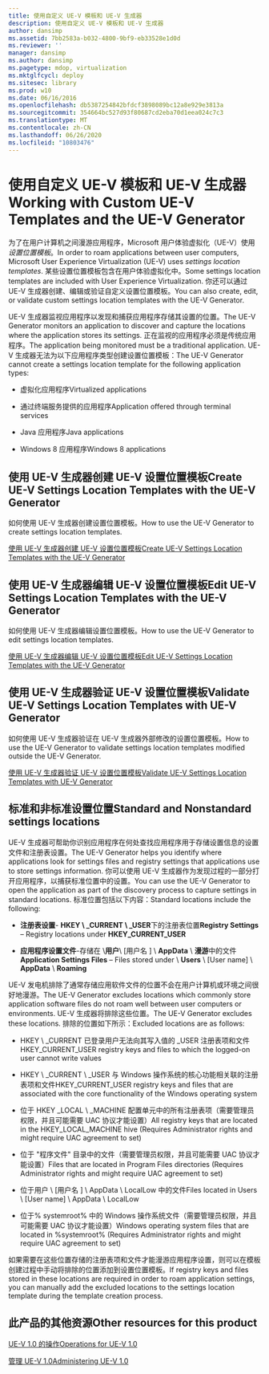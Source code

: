 ```yaml
---
title: 使用自定义 UE-V 模板和 UE-V 生成器
description: 使用自定义 UE-V 模板和 UE-V 生成器
author: dansimp
ms.assetid: 7bb2583a-b032-4800-9bf9-eb33528e1d0d
ms.reviewer: ''
manager: dansimp
ms.author: dansimp
ms.pagetype: mdop, virtualization
ms.mktglfcycl: deploy
ms.sitesec: library
ms.prod: w10
ms.date: 06/16/2016
ms.openlocfilehash: db5387254842bfdcf3898089bc12a8e929e3813a
ms.sourcegitcommit: 354664bc527d93f80687cd2eba70d1eea024c7c3
ms.translationtype: MT
ms.contentlocale: zh-CN
ms.lasthandoff: 06/26/2020
ms.locfileid: "10803476"
---
```

# <span data-ttu-id="02fc6-103">使用自定义 UE-V 模板和 UE-V 生成器</span><span class="sxs-lookup"><span data-stu-id="02fc6-103">Working with Custom UE-V Templates and the UE-V Generator</span></span>


<span data-ttu-id="02fc6-104">为了在用户计算机之间漫游应用程序，Microsoft 用户体验虚拟化（UE-V）使用*设置位置模板*。</span><span class="sxs-lookup"><span data-stu-id="02fc6-104">In order to roam applications between user computers, Microsoft User Experience Virtualization (UE-V) uses *settings location templates*.</span></span> <span data-ttu-id="02fc6-105">某些设置位置模板包含在用户体验虚拟化中。</span><span class="sxs-lookup"><span data-stu-id="02fc6-105">Some settings location templates are included with User Experience Virtualization.</span></span> <span data-ttu-id="02fc6-106">你还可以通过 UE-V 生成器创建、编辑或验证自定义设置位置模板。</span><span class="sxs-lookup"><span data-stu-id="02fc6-106">You can also create, edit, or validate custom settings location templates with the UE-V Generator.</span></span>

<span data-ttu-id="02fc6-107">UE-V 生成器监视应用程序以发现和捕获应用程序存储其设置的位置。</span><span class="sxs-lookup"><span data-stu-id="02fc6-107">The UE-V Generator monitors an application to discover and capture the locations where the application stores its settings.</span></span> <span data-ttu-id="02fc6-108">正在监视的应用程序必须是传统应用程序。</span><span class="sxs-lookup"><span data-stu-id="02fc6-108">The application being monitored must be a traditional application.</span></span> <span data-ttu-id="02fc6-109">UE-V 生成器无法为以下应用程序类型创建设置位置模板：</span><span class="sxs-lookup"><span data-stu-id="02fc6-109">The UE-V Generator cannot create a settings location template for the following application types:</span></span>

-   <span data-ttu-id="02fc6-110">虚拟化应用程序</span><span class="sxs-lookup"><span data-stu-id="02fc6-110">Virtualized applications</span></span>

-   <span data-ttu-id="02fc6-111">通过终端服务提供的应用程序</span><span class="sxs-lookup"><span data-stu-id="02fc6-111">Application offered through terminal services</span></span>

-   <span data-ttu-id="02fc6-112">Java 应用程序</span><span class="sxs-lookup"><span data-stu-id="02fc6-112">Java applications</span></span>

-   <span data-ttu-id="02fc6-113">Windows 8 应用程序</span><span class="sxs-lookup"><span data-stu-id="02fc6-113">Windows 8 applications</span></span>

## <span data-ttu-id="02fc6-114">使用 UE-V 生成器创建 UE-V 设置位置模板</span><span class="sxs-lookup"><span data-stu-id="02fc6-114">Create UE-V Settings Location Templates with the UE-V Generator</span></span>


<span data-ttu-id="02fc6-115">如何使用 UE-V 生成器创建设置位置模板。</span><span class="sxs-lookup"><span data-stu-id="02fc6-115">How to use the UE-V Generator to create settings location templates.</span></span>

[<span data-ttu-id="02fc6-116">使用 UE-V 生成器创建 UE-V 设置位置模板</span><span class="sxs-lookup"><span data-stu-id="02fc6-116">Create UE-V Settings Location Templates with the UE-V Generator</span></span>](create-ue-v-settings-location-templates-with-the-ue-v-generator.md)

## <span data-ttu-id="02fc6-117">使用 UE-V 生成器编辑 UE-V 设置位置模板</span><span class="sxs-lookup"><span data-stu-id="02fc6-117">Edit UE-V Settings Location Templates with the UE-V Generator</span></span>


<span data-ttu-id="02fc6-118">如何使用 UE-V 生成器编辑设置位置模板。</span><span class="sxs-lookup"><span data-stu-id="02fc6-118">How to use the UE-V Generator to edit settings location templates.</span></span>

[<span data-ttu-id="02fc6-119">使用 UE-V 生成器编辑 UE-V 设置位置模板</span><span class="sxs-lookup"><span data-stu-id="02fc6-119">Edit UE-V Settings Location Templates with the UE-V Generator</span></span>](edit-ue-v-settings-location-templates-with-the-ue-v-generator.md)

## <span data-ttu-id="02fc6-120">使用 UE-V 生成器验证 UE-V 设置位置模板</span><span class="sxs-lookup"><span data-stu-id="02fc6-120">Validate UE-V Settings Location Templates with UE-V Generator</span></span>


<span data-ttu-id="02fc6-121">如何使用 UE-V 生成器验证在 UE-V 生成器外部修改的设置位置模板。</span><span class="sxs-lookup"><span data-stu-id="02fc6-121">How to use the UE-V Generator to validate settings location templates modified outside the UE-V Generator.</span></span>

[<span data-ttu-id="02fc6-122">使用 UE-V 生成器验证 UE-V 设置位置模板</span><span class="sxs-lookup"><span data-stu-id="02fc6-122">Validate UE-V Settings Location Templates with UE-V Generator</span></span>](validate-ue-v-settings-location-templates-with-ue-v-generator.md)

## <a href="" id="bkmk-standardnonstandardsettingslocations"></a><span data-ttu-id="02fc6-123">标准和非标准设置位置</span><span class="sxs-lookup"><span data-stu-id="02fc6-123">Standard and Nonstandard settings locations</span></span>


<span data-ttu-id="02fc6-124">UE-V 生成器可帮助你识别应用程序在何处查找应用程序用于存储设置信息的设置文件和注册表设置。</span><span class="sxs-lookup"><span data-stu-id="02fc6-124">The UE-V Generator helps you identify where applications look for settings files and registry settings that applications use to store settings information.</span></span> <span data-ttu-id="02fc6-125">你可以使用 UE-V 生成器作为发现过程的一部分打开应用程序，以捕获标准位置中的设置。</span><span class="sxs-lookup"><span data-stu-id="02fc6-125">You can use the UE-V Generator to open the application as part of the discovery process to capture settings in standard locations.</span></span> <span data-ttu-id="02fc6-126">标准位置包括以下内容：</span><span class="sxs-lookup"><span data-stu-id="02fc6-126">Standard locations include the following:</span></span>

-   <span data-ttu-id="02fc6-127">**注册表设置**- **HKEY \ _CURRENT \ _USER**下的注册表位置</span><span class="sxs-lookup"><span data-stu-id="02fc6-127">**Registry Settings** – Registry locations under **HKEY\_CURRENT\_USER**</span></span>

-   <span data-ttu-id="02fc6-128">**应用程序设置文件**-存储在 \\**用户**\\ [用户名 \] \\ **AppData**  \\  **漫游**中的文件</span><span class="sxs-lookup"><span data-stu-id="02fc6-128">**Application Settings Files** – Files stored under \\ **Users** \\ \[User name\] \\ **AppData** \\ **Roaming**</span></span>

<span data-ttu-id="02fc6-129">UE-V 发电机排除了通常存储应用软件文件的位置不会在用户计算机或环境之间很好地漫游。</span><span class="sxs-lookup"><span data-stu-id="02fc6-129">The UE-V Generator excludes locations which commonly store application software files do not roam well between user computers or environments.</span></span> <span data-ttu-id="02fc6-130">UE-V 生成器将排除这些位置。</span><span class="sxs-lookup"><span data-stu-id="02fc6-130">The UE-V Generator excludes these locations.</span></span> <span data-ttu-id="02fc6-131">排除的位置如下所示：</span><span class="sxs-lookup"><span data-stu-id="02fc6-131">Excluded locations are as follows:</span></span>

-   <span data-ttu-id="02fc6-132">HKEY \ _CURRENT 已登录用户无法向其写入值的 _USER 注册表项和文件</span><span class="sxs-lookup"><span data-stu-id="02fc6-132">HKEY\_CURRENT\_USER registry keys and files to which the logged-on user cannot write values</span></span>

-   <span data-ttu-id="02fc6-133">HKEY \ _CURRENT \ _USER 与 Windows 操作系统的核心功能相关联的注册表项和文件</span><span class="sxs-lookup"><span data-stu-id="02fc6-133">HKEY\_CURRENT\_USER registry keys and files that are associated with the core functionality of the Windows operating system</span></span>

-   <span data-ttu-id="02fc6-134">位于 HKEY _LOCAL \ _MACHINE 配置单元中的所有注册表项（需要管理员权限，并且可能需要 UAC 协议才能设置）</span><span class="sxs-lookup"><span data-stu-id="02fc6-134">All registry keys that are located in the HKEY\_LOCAL\_MACHINE hive (Requires Administrator rights and might require UAC agreement to set)</span></span>

-   <span data-ttu-id="02fc6-135">位于 "程序文件" 目录中的文件（需要管理员权限，并且可能需要 UAC 协议才能设置）</span><span class="sxs-lookup"><span data-stu-id="02fc6-135">Files that are located in Program Files directories (Requires Administrator rights and might require UAC agreement to set)</span></span>

-   <span data-ttu-id="02fc6-136">位于用户 \\ [用户名 \] \\ AppData \\ LocalLow 中的文件</span><span class="sxs-lookup"><span data-stu-id="02fc6-136">Files located in Users \\ \[User name\] \\ AppData \\ LocalLow</span></span>

-   <span data-ttu-id="02fc6-137">位于% systemroot% 中的 Windows 操作系统文件（需要管理员权限，并且可能需要 UAC 协议才能设置）</span><span class="sxs-lookup"><span data-stu-id="02fc6-137">Windows operating system files that are located in %systemroot% (Requires Administrator rights and might require UAC agreement to set)</span></span>

<span data-ttu-id="02fc6-138">如果需要在这些位置存储的注册表项和文件才能漫游应用程序设置，则可以在模板创建过程中手动将排除的位置添加到设置位置模板。</span><span class="sxs-lookup"><span data-stu-id="02fc6-138">If registry keys and files stored in these locations are required in order to roam application settings, you can manually add the excluded locations to the settings location template during the template creation process.</span></span>

## <span data-ttu-id="02fc6-139">此产品的其他资源</span><span class="sxs-lookup"><span data-stu-id="02fc6-139">Other resources for this product</span></span>


[<span data-ttu-id="02fc6-140">UE-V 1.0 的操作</span><span class="sxs-lookup"><span data-stu-id="02fc6-140">Operations for UE-V 1.0</span></span>](operations-for-ue-v-10.md)

[<span data-ttu-id="02fc6-141">管理 UE-V 1.0</span><span class="sxs-lookup"><span data-stu-id="02fc6-141">Administering UE-V 1.0</span></span>](administering-ue-v-10.md)

 

 





